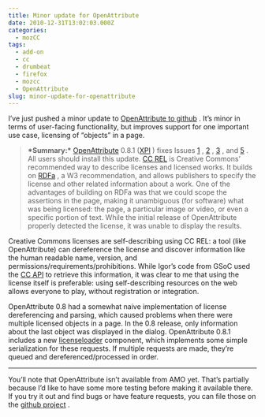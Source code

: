 ```yaml
---
title: Minor update for OpenAttribute
date: 2010-12-31T13:02:03.000Z
categories:
  - mozCC
tags:
  - add-on
  - cc
  - drumbeat
  - firefox
  - mozcc
  - OpenAttribute
slug: minor-update-for-openattribute
---
```

I’ve just pushed a minor update to [OpenAttribute to github][1] . It’s minor in terms of user-facing functionality, but improves support for one important use case, licensing of “objects” in a page.

> **\*Summary:\*** [OpenAttribute][1]  0.8.1 ([<span class="caps">XPI</span>][2] ) fixes Issues [1][3] , [2][4] , [3][5] , and [5][6] . All users should install this update.
[<span class="caps">CC</span> <span class="caps">REL</span>][7]  is Creative Commons’ recommended way to describe licenses and licensed works. It builds on [RDFa][8] , a W3 recommendation, and allows publishers to specify the license and other related information about a work. One of the advantages of building on RDFa was that we could scope the assertions in the page, making it unambiguous (for software) what was being licensed: the page, a particular image or video, or even a specific portion of text. While the initial release of OpenAttribute properly detected the license, it was unable to display the results.

Creative Commons licenses are self-describing using <span class="caps">CC</span> <span class="caps">REL</span>: a tool (like OpenAttribute) can dereference the license and discover information like the human readable name, version, and permissions/requirements/prohibitions. While Igor’s code from GSoC used the [<span class="caps">CC</span> <span class="caps">API</span>][9]  to retrieve this information, it was clear to me that using the license itself is preferable: using self-describing resources on the web allows everyone to play, without registration or integration.

OpenAttribute 0.8 had a somewhat naive implementation of license dereferencing and parsing, which caused problems when there were multiple licensed objects in a page. In the 0.8 release, only information about the last object was displayed in the dialog. OpenAttribute 0.8.1 includes a new [licenseloader][10]  component, which implements some simple serialization for these requests. If multiple requests are made, they’re queued and dereferenced/processed in order.

<hr class="docutils" />

You’ll note that OpenAttribute isn’t available from <span class="caps">AMO</span> yet. That’s partially because I’d like to have some more testing before making it available there. If you try it out and find bugs or have feature requests, you can file those on the [github project][11] .



 [1]: https://github.com/nyergler/openattribute-firefox
 [2]: https://github.com/downloads/nyergler/openattribute-firefox/openattribute-0.8.1.xpi
 [3]: https://github.com/nyergler/openattribute-firefox/issues/closed#issue/1
 [4]: https://github.com/nyergler/openattribute-firefox/issues/closed#issue/2
 [5]: https://github.com/nyergler/openattribute-firefox/issues/closed#issue/3
 [6]: https://github.com/nyergler/openattribute-firefox/issues/closed#issue/5
 [7]: http://wiki.creativecommons.org/CC_REL
 [8]: http://rdfa.info/
 [9]: http://api.creativecommons.org/docs/
 [10]: https://github.com/nyergler/openattribute-firefox/blob/master/module/license.js
 [11]: https://github.com/nyergler/openattribute-firefox/issues
